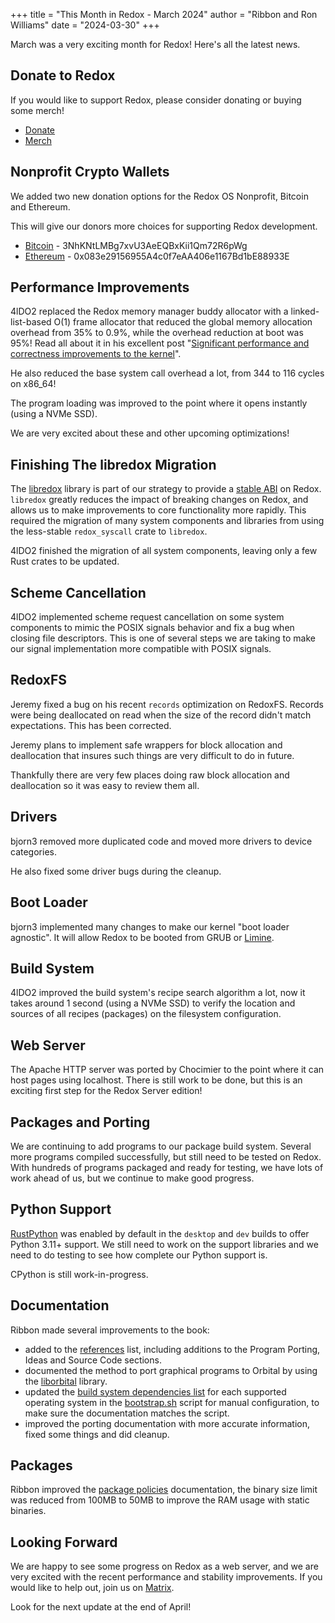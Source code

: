 +++
title = "This Month in Redox - March 2024"
author = "Ribbon and Ron Williams"
date = "2024-03-30"
+++

March was a very exciting month for Redox! Here's all the latest news.

## Donate to Redox

If you would like to support Redox, please consider donating or buying some merch!

- [Donate](https://www.redox-os.org/donate/)
- [Merch](https://redox-os.creator-spring.com/)

## Nonprofit Crypto Wallets

We added two new donation options for the Redox OS Nonprofit, Bitcoin and Ethereum.

This will give our donors more choices for supporting Redox development.

- [Bitcoin](https://bitcoin.org/) - 3NhKNtLMBg7xvU3AeEQBxKii1Qm72R6pWg
- [Ethereum](https://ethereum.org/en/) - 0x083e29156955A4c0f7eAA406e1167Bd1bE88933E

## Performance Improvements

4lDO2 replaced the Redox memory manager buddy allocator with a linked-list-based O(1) frame allocator that reduced the global memory allocation overhead from 35% to 0.9%, while the overhead reduction at boot was 95%!
Read all about it in his excellent post "[Significant performance and correctness improvements to the kernel](/news/kernel-10)".

He also reduced the base system call overhead a lot, from 344 to 116 cycles on x86_64!

The program loading was improved to the point where it opens instantly (using a NVMe SSD).

We are very excited about these and other upcoming optimizations!

## Finishing The libredox Migration

The [libredox](https://crates.io/crates/libredox) library is part of our strategy
to provide a [stable ABI](https://www.redox-os.org/news/this-month-240131/#stable-abi) on Redox.
`libredox` greatly reduces the impact of breaking changes on Redox,
and allows us to make improvements to core functionality more rapidly.
This required the migration of many system components and libraries from using the less-stable `redox_syscall` crate to `libredox`.

4lDO2 finished the migration of all system components, leaving only a few Rust crates to be updated.

## Scheme Cancellation

4lDO2 implemented scheme request cancellation on some system components to mimic the POSIX signals behavior and fix a bug when closing file descriptors. This is one of several steps we are taking to make our signal implementation more compatible with POSIX signals.

## RedoxFS

Jeremy fixed a bug on his recent `records` optimization on RedoxFS.
Records were being deallocated on read when the size of the record didn't match expectations.
This has been corrected.

Jeremy plans to implement safe wrappers for block allocation and deallocation that insures such things are very difficult to do in future.

Thankfully there are very few places doing raw block allocation and deallocation so it was easy to review them all.

## Drivers

bjorn3 removed more duplicated code and moved more drivers to device categories.

He also fixed some driver bugs during the cleanup.

## Boot Loader

bjorn3 implemented many changes to make our kernel "boot loader agnostic". It will allow Redox to be booted from GRUB or [Limine](https://limine-bootloader.org/).

## Build System

4lDO2 improved the build system's recipe search algorithm a lot, now it takes around 1 second (using a NVMe SSD) to verify the location and sources of all recipes (packages) on the filesystem configuration.

## Web Server

The Apache HTTP server was ported by Chocimier to the point where it can host pages using localhost.
There is still work to be done, but this is an exciting first step for the Redox Server edition!

## Packages and Porting

We are continuing to add programs to our package build system. Several more programs compiled successfully, but still need to be tested on Redox.
With hundreds of programs packaged and ready for testing, we have lots of work ahead of us, but we continue to make good progress.

## Python Support

[RustPython](https://rustpython.github.io/) was enabled by default in the `desktop` and `dev` builds to offer Python 3.11+ support.
We still need to work on the support libraries and we need to do testing to see how complete our Python support is.

CPython is still work-in-progress.

## Documentation

Ribbon made several improvements to the book:

- added to the [references](https://doc.redox-os.org/book/references.html) list, including additions to the Program Porting, Ideas and Source Code sections.
- documented the method to port graphical programs to Orbital by using the [liborbital](https://gitlab.redox-os.org/redox-os/liborbital) library.
- updated the [build system dependencies list](https://doc.redox-os.org/book/advanced-build.html#install-the-necessary-packages-and-emulators) for each supported operating system in the [bootstrap.sh](https://gitlab.redox-os.org/redox-os/redox/-/blob/master/bootstrap.sh?ref_type=heads) script for manual configuration, to make sure the documentation matches the script.
- improved the porting documentation with more accurate information, fixed some things and did cleanup.

## Packages

Ribbon improved the [package policies](https://gitlab.redox-os.org/redox-os/cookbook#package-policy) documentation, the binary size limit was reduced from 100MB to 50MB to improve the RAM usage with static binaries.

## Looking Forward

We are happy to see some progress on Redox as a web server,
and we are very excited with the recent performance and stability improvements.
If you would like to help out, join us on [Matrix](https://matrix.to/#/#redox-join:matrix.org).

Look for the next update at the end of April!
